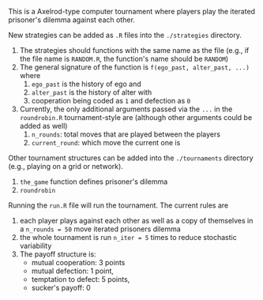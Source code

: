 This is a Axelrod-type computer tournament where players play the iterated prisoner's dilemma against each other. 

New strategies can be added as `.R` files into the `./strategies` directory. 

1. The strategies should functions with the same name as the file (e.g., if the file name is `RANDOM.R`, the function's name should be `RANDOM`)
2. The general signature of the function is `f(ego_past, alter_past, ...)` where
    1. `ego_past` is the history of ego and
    2. `alter_past` is the history of alter with
    3. cooperation being coded as `1` and defection as `0`
3. Currently, the only additional arguments passed via the `...` in the `roundrobin.R` tournament-style are (although other arguments could be added as well) 
    1. `n_rounds`: total moves that are played between the players
    2. `current_round`: which move the current one is

Other tournament structures can be added into the `./tournaments` directory (e.g., playing on a grid or network). 

1. `the_game` function defines prisoner's dilemma
2. `roundrobin`

Running the `run.R` file will run the tournament. The current rules are

1. each player plays against each other as well as a copy of themselves in a `n_rounds = 50` move iterated prisoners dilemma
2. the whole tournament is run `n_iter = 5` times to reduce stochastic variability
3. The payoff structure is:
    - mutual cooperation: 3 points
    - mutual defection: 1 point,
    - temptation to defect: 5 points,
    - sucker's payoff: 0
